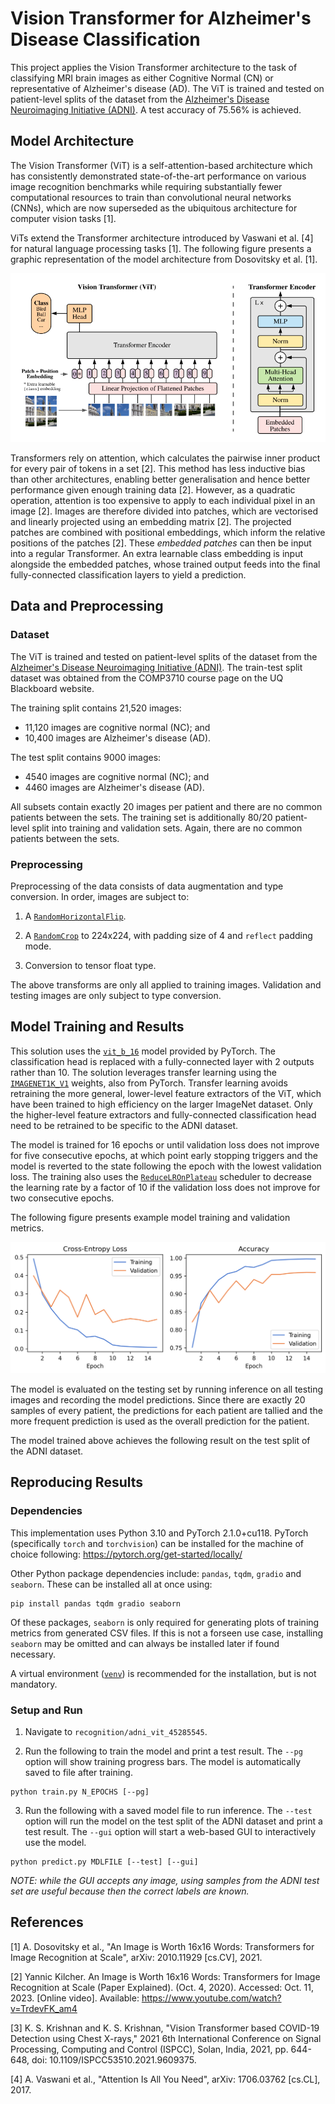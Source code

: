 # Vision Transformer for Alzheimer's Disease Classification

This project applies the Vision Transformer architecture to the task of classifying MRI brain images as either Cognitive Normal (CN) or representative of Alzheimer's disease (AD). The ViT is trained and tested on patient-level splits of the dataset from the [Alzheimer's Disease Neuroimaging Initiative (ADNI)](http://adni.loni.usc.edu). A test accuracy of 75.56% is achieved.

## Model Architecture

The Vision Transformer (ViT) is a self-attention-based architecture which has consistently demonstrated state-of-the-art performance on various image recognition benchmarks while requiring substantially fewer computational resources to train than convolutional neural networks (CNNs), which are now superseded as the ubiquitous architecture for computer vision tasks [1].

ViTs extend the Transformer architecture introduced by Vaswani et al. [4] for natural language processing tasks [1]. The following figure presents a graphic representation of the model architecture from Dosovitsky et al. [1].

![Vision Transformer architecture from [2]](static/vit-model-architecture.png)

Transformers rely on attention, which calculates the pairwise inner product for every pair of tokens in a set [2]. This method has less inductive bias than other architectures, enabling better generalisation and hence better performance given enough training data [2]. However, as a quadratic operation, attention is too expensive to apply to each individual pixel in an image [2]. Images are therefore divided into patches, which are vectorised and linearly projected using an embedding matrix [2]. The projected patches are combined with positional embeddings, which inform the relative positions of the patches [2]. These _embedded patches_ can then be input into a regular Transformer. An extra learnable class embedding is input alongside the embedded patches, whose trained output feeds into the final fully-connected classification layers to yield a prediction.

## Data and Preprocessing

### Dataset

The ViT is trained and tested on patient-level splits of the dataset from the [Alzheimer's Disease Neuroimaging Initiative (ADNI)](http://adni.loni.usc.edu). The train-test split dataset was obtained from the COMP3710 course page on the UQ Blackboard website.

The training split contains 21,520 images:
- 11,120 images are cognitive normal (NC); and
- 10,400 images are Alzheimer's disease (AD).

The test split contains 9000 images:
- 4540 images are cognitive normal (NC); and
- 4460 images are Alzheimer's disease (AD).

All subsets contain exactly 20 images per patient and there are no common patients between the sets. The training set is additionally 80/20 patient-level split into training and validation sets. Again, there are no common patients between the sets.

### Preprocessing

Preprocessing of the data consists of data augmentation and type conversion. In order, images are subject to:

1. A [`RandomHorizontalFlip`](https://pytorch.org/vision/0.15/generated/torchvision.transforms.RandomHorizontalFlip.html).

2. A [`RandomCrop`](https://pytorch.org/vision/main/generated/torchvision.transforms.RandomCrop.html) to 224x224, with padding size of 4 and `reflect` padding mode.

3. Conversion to tensor float type.

The above transforms are only all applied to training images. Validation and testing images are only subject to type conversion.

## Model Training and Results

This solution uses the [`vit_b_16`](https://pytorch.org/vision/main/models/generated/torchvision.models.vit_b_16.html) model provided by PyTorch. The classification head is replaced with a fully-connected layer with 2 outputs rather than 10. The solution leverages transfer learning using the [`IMAGENET1K_V1`](https://pytorch.org/vision/main/models/generated/torchvision.models.vit_b_16.html) weights, also from PyTorch. Transfer learning avoids retraining the more general, lower-level feature extractors of the ViT, which have been trained to high efficiency on the larger ImageNet dataset. Only the higher-level feature extractors and fully-connected classification head need to be retrained to be specific to the ADNI dataset.

The model is trained for 16 epochs or until validation loss does not improve for five consecutive epochs, at which point early stopping triggers and the model is reverted to the state following the epoch with the lowest validation loss. The training also uses the [`ReduceLROnPlateau`](https://pytorch.org/docs/stable/generated/torch.optim.lr_scheduler.ReduceLROnPlateau.html) scheduler to decrease the learning rate by a factor of 10 if the validation loss does not improve for two consecutive epochs.

The following figure presents example model training and validation metrics.

![Sample training metrics](static/adni-vit-metrics-1697362188.png)

The model is evaluated on the testing set by running inference on all testing images and recording the model predictions. Since there are exactly 20 samples of every patient, the predictions for each patient are tallied and the more frequent prediction is used as the overall prediction for the patient.

The model trained above achieves the following result on the test split of the ADNI dataset.

<!-- ```
100%|███████████████████████████| 141/141 [01:53<00:00,  1.24it/s]
Test accuracy: 75.56% (00:01:53.86790)
``` -->

<!-- TODO: add image results; test image and prediction -->

## Reproducing Results

### Dependencies

This implementation uses Python 3.10 and PyTorch 2.1.0+cu118. PyTorch (specifically `torch` and `torchvision`) can be installed for the machine of choice following: https://pytorch.org/get-started/locally/

Other Python package dependencies include: `pandas`, `tqdm`, `gradio` and `seaborn`. These can be installed all at once using:
```
pip install pandas tqdm gradio seaborn
```
Of these packages, `seaborn` is only required for generating plots of training metrics from generated CSV files. If this is not a forseen use case, installing `seaborn` may be omitted and can always be installed later if found necessary.

A virtual environment ([`venv`](https://docs.python.org/3/library/venv.html)) is recommended for the installation, but is not mandatory.

### Setup and Run

1. Navigate to `recognition/adni_vit_45285545`.

2. Run the following to train the model and print a test result. The `--pg` option will show training progress bars. The model is automatically saved to file after training.
```
python train.py N_EPOCHS [--pg]
```

3. Run the following with a saved model file to run inference. The `--test` option will run the model on the test split of the ADNI dataset and print a test result. The `--gui` option will start a web-based GUI to interactively use the model.
```
python predict.py MDLFILE [--test] [--gui]
```

_NOTE: while the GUI accepts any image, using samples from the ADNI test set are useful because then the correct labels are known._

## References

[1] A. Dosovitsky et al., "An Image is Worth 16x16 Words: Transformers for Image Recognition at Scale", arXiv: 2010.11929 [cs.CV], 2021.

[2] Yannic Kilcher. An Image is Worth 16x16 Words: Transformers for Image Recognition at Scale (Paper Explained). (Oct. 4, 2020). Accessed: Oct. 11, 2023. [Online video]. Available: https://www.youtube.com/watch?v=TrdevFK_am4

[3] K. S. Krishnan and K. S. Krishnan, "Vision Transformer based COVID-19 Detection using Chest X-rays," 2021 6th International Conference on Signal Processing, Computing and Control (ISPCC), Solan, India, 2021, pp. 644-648, doi: 10.1109/ISPCC53510.2021.9609375.

[4] A. Vaswani et al., "Attention Is All You Need", arXiv: 1706.03762 [cs.CL], 2017.
